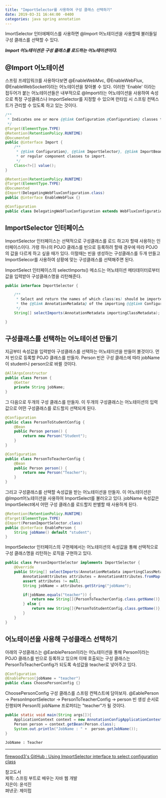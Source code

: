 ```yaml
---
title: "ImportSelector를 사용하여 구성 클래스 선택하기"
date: 2019-03-31 16:44:00 -0400
categories: java spring annotation
---
```


ImortSelector 인터에페이스를 사용하면 @Import 어노테이션을 사용할때 불러들일 구성 클래스를 선택할 수 있다.

***Import 어노테이션은 구성 클래스를 로드하는 어노테이션이다.***

## @Import 어노테이션
스프링 프레임워크를 사용하다보면 @EnableWebMvc, @EnableWebFlux, @EnableWebSocket이라는 어노테이션을 찾아볼 수 있다. 이러한 'Enable' 이라는 접두어가 붙는 어노테이션들은 내부적으로 @Import라는 어노테이션을 사용하여 속성으로 특정 구성클래스나 ImportSelector를 지정할 수 있으며 런타임 시 스프링 컨텍스트가 관리할 수 있도록 하고 있는 것이다.

```java
/**
 * Indicates one or more {@link Configuration @Configuration} classes to import.
 */
@Target(ElementType.TYPE)
@Retention(RetentionPolicy.RUNTIME)
@Documented
public @interface Import {
    /**
	 * {@link Configuration}, {@link ImportSelector}, {@link ImportBeanDefinitionRegistrar}
	 * or regular component classes to import.
	 */
	Class<?>[] value();
}
```

```java
@Retention(RetentionPolicy.RUNTIME)
@Target(ElementType.TYPE)
@Documented
@Import(DelegatingWebFluxConfiguration.class)
public @interface EnableWebFlux {}
```

```java
@Configuration
public class DelegatingWebFluxConfiguration extends WebFluxConfigurationSupport {}
```

## ImportSelector 인터페이스
ImportSelector 인터페이스는 선택적으로 구성클래스를 로드 하고자 할때 사용하는 인터페이스이다. 가령 하나의 POJO 클래스를 빈으로 등록하려 할때 경우에 따라 POJO의 값을 다르게 하고 싶을 때가 있다. 이럴때는 빈을 생성하는 구성클래스를 두개 만들고 ImportSelecor를 사용하여 상황에 맞는 구성클래스를 선택해주면 된다.

ImportSelect 인터페이스의 selectImports() 메소드는 어노테이션 메타데이터로부터 값을 입력받아 구성클래스명을 리턴해준다.

```java
public interface ImportSelector {

	/**
	 * Select and return the names of which class(es) should be imported based on
	 * the {@link AnnotationMetadata} of the importing @{@link Configuration} class.
	 */
	String[] selectImports(AnnotationMetadata importingClassMetadata);

}
```

## 구성클래스를 선택하는 어노테이션 만들기

지금부터 속성값을 입력받아 구성클래스를 선택하는 어노테이션을 만들어 볼것이다. 먼저 빈으로 등록할 POJO 클래스를 만들자. Person 빈은 구성 클래스에 따라 jobName이 student나 person으로 바뀔 것이다.

```java
@AllArgsConstructor
public class Person {
    @Getter
    private String jobName;
}
```

그 다음으로 두개의 구성 클래스를 만들자. 이 두개의 구성클래스는 어노테이션의 입력값으로 어떤 구성클래스를 로드할지 선택되게 된다.

```java
@Configuration
public class PersonToStudentConfig {
    @Bean
    public Person person() {
        return new Person("Student");
    }
}
```

```java
@Configuration
public class PersonToTeacherConfig {
    @Bean
    public Person person() {
        return new Person("Teacher");
    }
}
```

그리고 구성클래스를 선택할 속성값을 받는 어노테이션을 만들자. 이 어노테이션은 @Import어노테이션을 사용하여 ImportSelect를 불러오고 있다. jobName 속성값은 ImportSelect에서 어떤 구성 클래스를 로드할지 판별할 때 사용하게 된다.

```java
@Retention(RetentionPolicy.RUNTIME)
@Target(ElementType.TYPE)
@Import(PersonImportSelector.class)
public @interface EnablePerson {
    String jobName() default "student";
}
```

ImportSelector 인터페이스의 구현체에서는 어노테이션의 속성값을 통해 선택적으로 구성 클래스명을 리턴하는 로직을 구현하고 있다.

```java
public class PersonImportSelector implements ImportSelector {
    @Override
    public String[] selectImports(AnnotationMetadata importingClassMetadata) {
        AnnotationAttributes attributes = AnnotationAttributes.fromMap(importingClassMetadata.getAnnotationAttributes(EnablePerson.class.getName(), false));
        assert attributes != null;
        String jobName = attributes.getString("jobName");

        if(jobName.equals("teacher")) {
            return new String[]{PersonToTeacherConfig.class.getName()};
        } else {
            return new String[]{PersonToStudentConfig.class.getName()};
        }
    }
}
```

## 어노테이션을 사용해 구성클래스 선택하기
아래의 구성클래스는 @EanblePerson이라는 어노테이션을 통해 Person이라는 POJO 클래스를 빈으로 등록하고 있으며 이때 호출되는 구성 클래스는 PersonToTeacherConfig가 되도록 속성값을 teacher로 넣어주고 있다.

```java
@Configuration
@EnablePerson(jobName = "teacher")
public class ChoosePersonConfig {}
```

ChoosePersonConfig 구성 클래스를 스프링 컨텍스트에 담아보자. @EablePerson -> PersonImportSelector -> PersonToTeacherConfig -> person 빈 생성 순서로 진행되며 Person의 jobName 프로퍼티는 "teacher"가 될 것이다.

```java
public static void main(String args[]){
    ApplicationContext context = new AnnotationConfigApplicationContext(ChoosePersonConfig.class);
    Person person = context.getBean(Person.class);
    System.out.println("JobName : " +  person.getJobName());
}
```

```code
JobName : Teacher
```
***

[firewood3's GitHub : Using ImportSelector interface to select configuration class](https://github.com/firewood3/spring/tree/master/springboot-annotations/springboot-importselector)

참고도서  
제목: 스프링 부트로 배우는 자바 웹 개발  
지은이: 윤석진  
펴낸곳: 제이펍  
